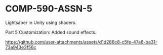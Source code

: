 # COMP-590-ASSN-5
Lightsaber in Unity using shaders.

Part 5 Customization: Added sound effects.


https://github.com/user-attachments/assets/d1d286c8-c5fe-47a6-ba31-73a943e3f56c

